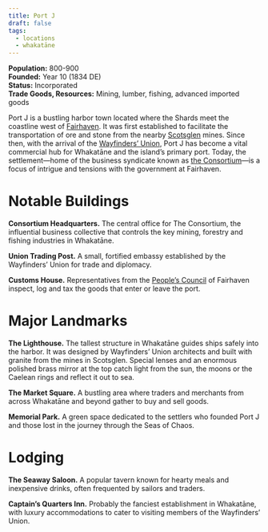 ```yaml
---
title: Port J
draft: false
tags:
  - locations
  - whakatāne
---
```

**Population:** 800-900<br>
**Founded:** Year 10 (1834 DE)<br>
**Status:** Incorporated<br>
**Trade Goods, Resources:** Mining, lumber, fishing, advanced imported goods

Port J is a bustling harbor town located where the Shards meet the coastline west of [Fairhaven](fairhaven). It was first established to facilitate the transportation of ore and stone from the nearby [Scotsglen](scotsglen) mines. Since then, with the arrival of the [Wayfinders’ Union](the-wayfinders-union), Port J has become a vital commercial hub for Whakatāne and the island’s primary port. Today, the settlement—home of the business syndicate known as [the Consortium](the-consortium)—is a focus of intrigue and tensions with the government at Fairhaven.
# Notable Buildings
**Consortium Headquarters.** The central office for The Consortium, the influential business collective that controls the key mining, forestry and fishing industries in Whakatāne.

**Union Trading Post.** A small, fortified embassy established by the Wayfinders’ Union for trade and diplomacy.

**Customs House.** Representatives from the [People’s Council](the-peoples-council) of Fairhaven inspect, log and tax the goods that enter or leave the port.
# Major Landmarks
**The Lighthouse.** The tallest structure in Whakatāne guides ships safely into the harbor. It was designed by Wayfinders’ Union architects and built with granite from the mines in Scotsglen. Special lenses and an enormous polished brass mirror at the top catch light from the sun, the moons or the Caelean rings and reflect it out to sea. 

**The Market Square.** A bustling area where traders and merchants from across Whakatāne and beyond gather to buy and sell goods.

**Memorial Park.** A green space dedicated to the settlers who founded Port J and those lost in the journey through the Seas of Chaos.
# Lodging
**The Seaway Saloon.** A popular tavern known for hearty meals and inexpensive drinks, often frequented by sailors and traders.

**Captain’s Quarters Inn.** Probably the fanciest establishment in Whakatāne, with luxury accommodations to cater to visiting members of the Wayfinders’ Union.